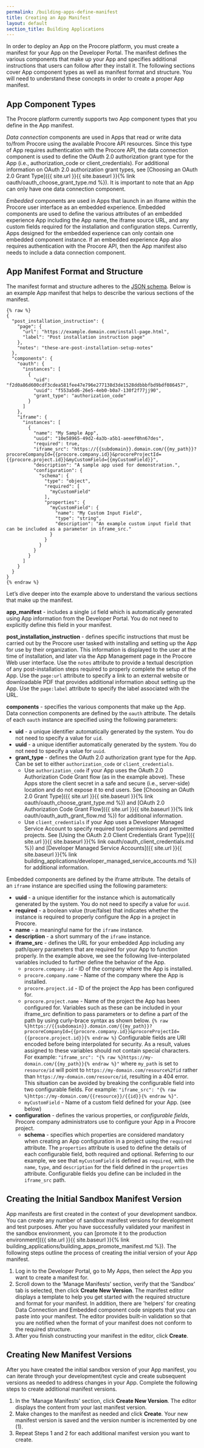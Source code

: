 ```yaml
---
permalink: /building-apps-define-manifest
title: Creating an App Manifest
layout: default
section_title: Building Applications
---
```


In order to deploy an App on the Procore platform, you must create a manifest for your App on the Developer Portal.
The manifest defines the various components that make up your App and specifies additional instructions that users can follow after they install it.
The following sections cover App component types as well as manifest format and structure.
You will need to understand these concepts in order to create a proper App manifest.

## App Component Types

The Procore platform currently supports two App component types that you define in the App manifest.

_Data connection_ components are used in Apps that read or write data to/from Procore using the available Procore API resources.
Since this type of App requires authentication with the Procore API, the data connection component is used to define the OAuth 2.0 authorization grant type for the App (i.e., authorization_code or client_credentials).
For additional information on OAuth 2.0 authorization grant types, see [Choosing an OAuth 2.0 Grant Type]({{ site.url }}{{ site.baseurl }}{% link oauth/oauth_choose_grant_type.md %}).
It is important to note that an App can only have one data connection component.

_Embedded_ components are used in Apps that launch in an iframe within the Procore user interface as an embedded experience.
Embedded components are used to define the various attributes of an embedded experience App including the App name, the iframe source URL, and any custom fields required for the installation and configuration steps.
Currently, Apps designed for the embedded experience can only contain one embedded component instance.
If an embedded experience App also requires authentication with the Procore API, then the App manifest also needs to include a data connection component.

## App Manifest Format and Structure

The manifest format and structure adheres to the [JSON schema](https://json-schema.org/).
Below is an example App manifest that helps to describe the various sections of the manifest.

```
{% raw %}
{
  "post_installation_instruction": {
    "page": {
      "url": "https://example.domain.com/install-page.html",
      "label": "Post installation instruction page"
    },
    "notes": "these-are-post-installation-setup-notes"
  },
  "components": {
    "oauth": {
      "instances": [
        {
          "uid": "f2d0a86d600cdf3cdea581fee47e796e277138d3de1528ddbbbfbd9bdf086457",
          "uuid": "f553a5d6-26e5-4eb0-b0a7-130f2f77jj90",
          "grant_type": "authorization_code"
        }
      ]
    },
    "iframe": {
      "instances": [
        {
          "name": "My Sample App",
          "uuid": "10e58965-49d2-4a3b-a5b1-aeeef0hn67des",
          "required": true,
          "iframe_src": "https://{{subdomain}}.domain.com/{{my_path}}?procoreCompanyId={{procore.company.id}}&procoreProjectId={{procore.project.id}}&myCustomField={{myCustomField}}",
          "description": "A sample app used for demonstration.",
          "configuration": {
            "schema": {
              "type": "object",
              "required": [
                "myCustomField"
              ],
              "properties": {
                "myCustomField": {
                  "name": "My Custom Input Field",
                  "type": "string",
                  "description": "An example custom input field that can be included as a parameter in iframe_src."
                }
              }
            }
          }
        }
      ]
    }
  }
}
{% endraw %}
```

Let’s dive deeper into the example above to understand the various sections that make up the manifest.

**app_manifest** - includes a single `id` field which is automatically generated using App information from the Developer Portal. You do not need to explicitly define this field in your manifest.

**post_installation_instruction** - defines specific instructions that must be carried out by the Procore user tasked with installing and setting up the App for use by their organization.
This information is displayed to the user at the time of installation, and later via the App Management page in the Procore Web user interface.
Use the `notes` attribute to provide a textual description of any post-installation steps required to properly complete the setup of the App.
Use the `page:url` attribute to specify a link to an external website or downloadable PDF that provides additional information about setting up the App.
Use the `page:label` attribute to specify the label associated with the URL.

**components** - specifies the various components that make up the App.
Data connection components are defined by the `oauth` attribute. The details of each `oauth` instance are specified using the following parameters:

- **uid** - a unique identifier automatically generated by the system. You do not need to specify a value for `uid`.
- **uuid** - a unique identifier automatically generated by the system. You do not need to specify a value for `uuid`.
- **grant_type** - defines the OAuth 2.0 authorization grant type for the App. Can be set to either `authorization_code` or `client_credentials`.
  - Use `authorization_code` if your App uses the OAuth 2.0 Authorization Code Grant flow (as in the example above).
    These Apps store the client secret in a safe and secure (i.e., server-side) location and do not expose it to end users.
    See [Choosing an OAuth 2.0 Grant Type]({{ site.url }}{{ site.baseurl }}{% link oauth/oauth_choose_grant_type.md %}) and [OAuth 2.0 Authorization Code Grant Flow]({{ site.url }}{{ site.baseurl }}{% link oauth/oauth_auth_grant_flow.md %}) for additional information.
  - Use `client_credentials` if your App uses a Developer Managed Service Account to specify required tool permissions and permitted projects.
    See [Using the OAuth 2.0 Client Credentials Grant Type]({{ site.url }}{{ site.baseurl }}{% link oauth/oauth_client_credentials.md %}) and [Developer Managed Service Accounts]({{ site.url }}{{ site.baseurl }}{% link building_applications/developer_managed_service_accounts.md %}) for additional information.

Embedded components are defined by the iframe attribute. The details of an `iframe` instance are specified using the following parameters:

- **uuid** - a unique identifier for the instance which is automatically generated by the system. You do not need to specify a value for `uuid`.
- **required** - a boolean value (true/false) that indicates whether the instance is required to properly configure the App in a project in Procore.
- **name** - a meaningful name for the `iframe` instance.
- **description** - a short summary of the `iframe` instance.
- **iframe_src** - defines the URL for your embedded App including any path/query parameters that are required for your App to function properly. In the example above, we see the following live-interpolated variables included to further define the behavior of the App.
  - `procore.company.id` - ID of the company where the App is installed.
  - `procore.company.name` - Name of the company where the App is installed.
  - `procore.project.id` - ID of the project the App has been configured for.
  - `procore.project.name` - Name of the project the App has been configured for.
    Variables such as these can be included in your iframe_src definition to pass parameters or to define a part of the path by using curly-brace syntax as shown below.
    `{% raw %}https://{{subdomain}}.domain.com/{{my_path}}?procoreCompanyId={{procore.company.id}}&procoreProjectId={{procore.project.id}}{% endraw %}`
    Configurable fields are URI encoded before being interpolated for security. As a result, values assigned to these variables should not contain special characters.
    For example: `"iframe_src": "{% raw %}https://my-domain.com/{{my_path}}{% endraw %}"` where `my_path` is set to `resource/id` will point to `https://my-domain.com/resource%2fid` rather than `https://my-domain.com/resource/id`, resulting in a 404 error.
    This situation can be avoided by breaking the configurable field into two configurable fields. For example: `"iframe_src": "{% raw %}https://my-domain.com/{{resource}}/{{id}}{% endraw %}"`.
  - `myCustomField` - Name of a custom field defined for your App. (see below)
- **configuration** - defines the various properties, or _configurable fields_, Procore company administrators use to configure your App in a Procore project.
  - **schema** - specifies which properties are considered mandatory when creating an App configuration in a project using the `required` attribute. The `properties` attribute is used to define the details of each configurable field, both required and optional. Referring to our example, we see that `myCustomField` is defined as `required`, with the `name`, `type`, and `description` for the field defined in the `properties` attribute. Configurable fields you define can be included in the `iframe_src` path.

## Creating the Initial Sandbox Manifest Version

App manifests are first created in the context of your development sandbox.
You can create any number of sandbox manifest versions for development and test purposes.
After you have successfully validated your manifest in the sandbox environment, you can [promote it to the production environment]({{ site.url }}{{ site.baseurl }}{% link building_applications/building_apps_promote_manifest.md %}).
The following steps outline the process of creating the initial version of your App manifest.

1. Log in to the Developer Portal, go to My Apps, then select the App you want to create a manifest for.
1. Scroll down to the ‘Manage Manifests’ section, verify that the ‘Sandbox’ tab is selected, then click **Create New Version**. The manifest editor displays a template to help you get started with the required structure and format for your manifest. In addition, there are 'helpers' for creating Data Connection and Embedded component code snippets that you can paste into your manifest. The editor provides built-in validation so that you are notified when the format of your manifest does not conform to the required structure.
1. After you finish constructing your manifest in the editor, click **Create**.

## Creating New Manifest Versions

After you have created the initial sandbox version of your App manifest, you can iterate through your development/test cycle and create subsequent versions as needed to address changes in your App. Complete the following steps to create additional manifest versions.

1. In the 'Manage Manifests' section, click **Create New Version**. The editor displays the content from your last manifest version.
1. Make changes to the manifest as needed and click **Create**. Your new manifest version is saved and the version number is incremented by one (1).
1. Repeat Steps 1 and 2 for each additional manifest version you want to create.
